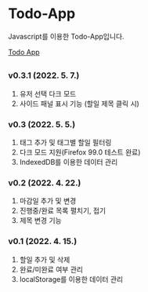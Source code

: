 # Todo-App
Javascript를 이용한 Todo-App입니다.   

[Todo App](https://ksheer506.github.io/todo-app/todo.html)
  
##

### v0.3.1 (2022. 5. 7.)
1. 유저 선택 다크 모드
2. 사이드 패널 표시 기능 (할일 제목 클릭 시)

### v0.3 (2022. 5. 5.)
1. 태그 추가 및 태그별 할일 필터링
4. 다크 모드 지원(Firefox 99.0 테스트 완료)
5. IndexedDB를 이용한 데이터 관리

### v0.2 (2022. 4. 22.)
1. 마감일 추가 및 변경  
2. 진행중/완료 목록 펼치기, 접기
3. 제목 변경 기능

### v0.1 (2022. 4. 15.)
1. 할일 추가 및 삭제
2. 완료/미완료 여부 관리
3. localStorage를 이용한 데이터 관리  


